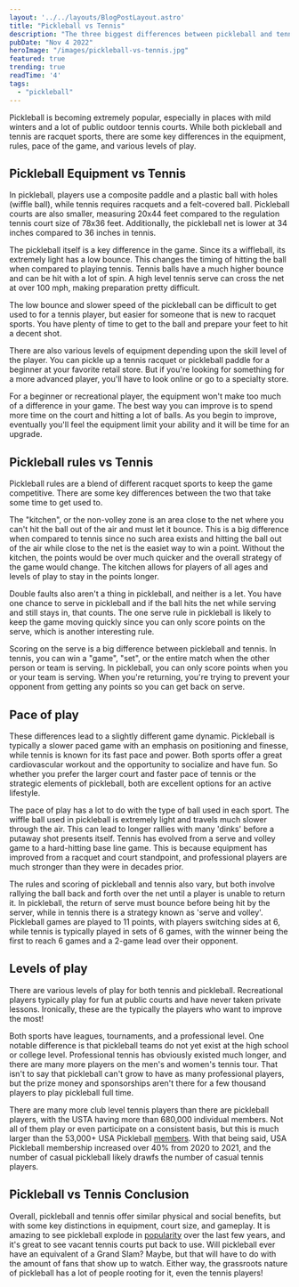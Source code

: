 ```yaml
---
layout: '../../layouts/BlogPostLayout.astro'
title: "Pickleball vs Tennis"
description: "The three biggest differences between pickleball and tennis."
pubDate: "Nov 4 2022"
heroImage: "/images/pickleball-vs-tennis.jpg"
featured: true
trending: true
readTime: '4'
tags: 
  - "pickleball"
---
```


Pickleball is becoming extremely popular, especially in places with mild winters and a lot of public outdoor tennis courts. While both pickleball and tennis are racquet sports, there are some key differences in the equipment, rules, pace of the game, and various levels of play.

## Pickleball Equipment vs Tennis
In pickleball, players use a composite paddle and a plastic ball with holes (wiffle ball), while tennis requires racquets and a felt-covered ball. Pickleball courts are also smaller, measuring 20x44 feet compared to the regulation tennis court size of 78x36 feet. Additionally, the pickleball net is lower at 34 inches compared to 36 inches in tennis.

The pickleball itself is a key difference in the game. Since its a wiffleball, its extremely light has a low bounce. This changes the timing of hitting the ball when compared to playing tennis. Tennis balls have a much higher bounce and can be hit with a lot of spin. A high level tennis serve can cross the net at over 100 mph, making preparation pretty difficult. 

The low bounce and slower speed of the pickleball can be difficult to get used to for a tennis player, but easier for someone that is new to racquet sports. You have plenty of time to get to the ball and prepare your feet to hit a decent shot.

There are also various levels of equipment depending upon the skill level of the player. You can pickle up a tennis racquet or pickleball paddle for a beginner at your favorite retail store. But if you're looking for something for a more advanced player, you'll have to look online or go to a specialty store.

For a beginner or recreational player, the equipment won't make too much of a difference in your game. The best way you can improve is to spend more time on the court and hitting a lot of balls. As you begin to improve, eventually you'll feel the equipment limit your ability and it will be time for an upgrade.


## Pickleball rules vs Tennis

Pickleball rules are a blend of different racquet sports to keep the game competitive. There are some key differences between the two that take some time to get used to.

The "kitchen", or the non-volley zone is an area close to the net where you can't hit the ball out of the air and must let it bounce. This is a big difference when compared to tennis since no such area exists and hitting the ball out of the air while close to the net is the easiet way to win a point. Without the kitchen, the points would be over much quicker and the overall strategy of the game would change. The kitchen allows for players of all ages and levels of play to stay in the points longer.

Double faults also aren't a thing in pickleball, and neither is a let. You have one chance to serve in pickleball and if the ball hits the net while serving and still stays in, that counts. The one serve rule in pickleball is likely to keep the game moving quickly since you can only score points on the serve, which is another interesting rule.

Scoring on the serve is a big difference between pickleball and tennis. In tennis, you can win a "game", "set", or the entire match when the other person or team is serving. In pickleball, you can only score points when you or your team is serving. When you're returning, you're trying to prevent your opponent from getting any points so you can get back on serve.


## Pace of play

These differences lead to a slightly different game dynamic. Pickleball is typically a slower paced game with an emphasis on positioning and finesse, while tennis is known for its fast pace and power. Both sports offer a great cardiovascular workout and the opportunity to socialize and have fun. So whether you prefer the larger court and faster pace of tennis or the strategic elements of pickleball, both are excellent options for an active lifestyle.

The pace of play has a lot to do with the type of ball used in each sport. The wiffle ball used in pickleball is extremely light and travels much slower through the air. This can lead to longer rallies with many 'dinks' before a putaway shot presents itself. Tennis has evolved from a serve and volley game to a hard-hitting base line game. This is because equipment has improved from a racquet and court standpoint, and professional players are much stronger than they were in decades prior.

The rules  and scoring of pickleball and tennis also vary, but both involve rallying the ball back and forth over the net until a player is unable to return it. In pickleball, the return of serve must bounce before being hit by the server, while in tennis there is a strategy known as 'serve and volley'. Pickleball games are played to 11 points, with players switching sides at 6, while tennis is typically played in sets of 6 games, with the winner being the first to reach 6 games and a 2-game lead over their opponent.

## Levels of play

There are various levels of play for both tennis and pickleball. Recreational players typically play for fun at public courts and have never taken private lessons. Ironically, these are the typically the players who want to improve the most!

Both sports have leagues, tournaments, and a professional level. One notable difference is that pickleball teams do not yet exist at the high school or college level. Professional tennis has obviously existed much longer, and there are many more players on the men's and women's tennis tour. That isn't to say that pickleball can't grow to have as many professional players, but the prize money and sponsorships aren't there for a few thousand players to play pickleball full time.

There are many more club level tennis players than there are pickleball players, with the USTA having more than 680,000 individual members. Not all of them play or even participate on a consistent basis, but this is much larger than the 53,000+ USA Pickleball <a href="https://usapickleball.org/about-us/organizational-docs/pickleball-fact-sheet/">members</a>. With that being said, USA Pickleball membership increased over 40% from 2020 to 2021, and the number of casual pickleball likely drawfs the number of casual tennis players.


## Pickleball vs Tennis Conclusion

Overall, pickleball and tennis offer similar physical and social benefits, but with some key distinctions in equipment, court size, and gameplay. It is amazing to see pickleball explode in <a href="/blog/why-is-pickleball-exploding-in-popularity">popularity</a> over the last few years, and it's great to see vacant tennis courts put back to use. Will pickleball ever have an equivalent of a Grand Slam? Maybe, but that will have to do with the amount of fans that show up to watch. Either way, the grassroots nature of pickleball has a lot of people rooting for it, even the tennis players!
